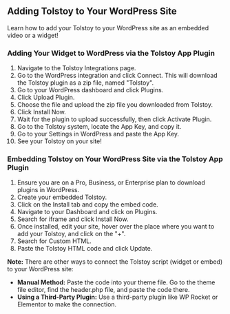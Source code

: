 ## Adding Tolstoy to Your WordPress Site

Learn how to add your Tolstoy to your WordPress site as an embedded video or a widget!

### Adding Your Widget to WordPress via the Tolstoy App Plugin

1. Navigate to the Tolstoy Integrations page.
2. Go to the WordPress integration and click Connect. This will download the Tolstoy plugin as a zip file, named "Tolstoy".
3. Go to your WordPress dashboard and click Plugins.
4. Click Upload Plugin.
5. Choose the file and upload the zip file you downloaded from Tolstoy.
6. Click Install Now.
7. Wait for the plugin to upload successfully, then click Activate Plugin.
8. Go to the Tolstoy system, locate the App Key, and copy it.
9. Go to your Settings in WordPress and paste the App Key.
10. See your Tolstoy on your site!

### Embedding Tolstoy on Your WordPress Site via the Tolstoy App Plugin

1. Ensure you are on a Pro, Business, or Enterprise plan to download plugins in WordPress.
2. Create your embedded Tolstoy.
3. Click on the Install tab and copy the embed code.
4. Navigate to your Dashboard and click on Plugins.
5. Search for iframe and click Install Now.
6. Once installed, edit your site, hover over the place where you want to add your Tolstoy, and click on the "+".
7. Search for Custom HTML.
8. Paste the Tolstoy HTML code and click Update.

**Note:** There are other ways to connect the Tolstoy script (widget or embed) to your WordPress site:
- **Manual Method:** Paste the code into your theme file. Go to the theme file editor, find the header.php file, and paste the code there.
- **Using a Third-Party Plugin:** Use a third-party plugin like WP Rocket or Elementor to make the connection.